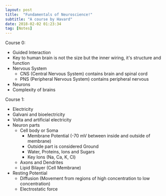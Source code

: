 ```yaml
---
layout: post
title:  "Fundamentals of Neuroscience!"
subtitle: "A course by Havard"
date: 2018-02-02 01:23:34
tag: [Notes]
---
```


Course 0:

- Guided Interaction
- Key to human brain is not the size but the inner wiring, it's structure and function
- Nervous System 
	- CNS (Central Nervous System) contains brain and spinal cord
	- PNS (Peripheral Nervous System) contains peripheral nervous
- Neurons
- Complexity of brains


Course 1:

- Electricity
- Galvani and bioelectricity
- Volta and artificial electricity
- Neuron parts 
	- Cell body or Soma
		- Membrane Potential (-70 mV between inside and outside of membrane)
		- Outside part is considered Ground
		- Water, Proteins, Ions and Sugars
		- Key Ions (Na, Ca, K, Cl)
	- Axons and Dendrites
	- Lipid Bilayer (Cell Membrane)
- Resting Potential
	- Diffusion (Movement from regions of high concentration to low concentration)
	- Electrostatic force 